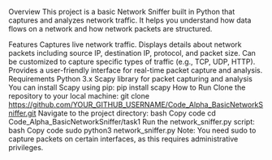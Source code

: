 Overview
This project is a basic Network Sniffer built in Python that captures and analyzes network traffic. It helps you understand how data flows on a network and how network packets are structured.

Features
Captures live network traffic.
Displays details about network packets including source IP, destination IP, protocol, and packet size.
Can be customized to capture specific types of traffic (e.g., TCP, UDP, HTTP).
Provides a user-friendly interface for real-time packet capture and analysis.
Requirements
Python 3.x
Scapy library for packet capturing and analysis
You can install Scapy using pip:
pip install scapy
How to Run
Clone the repository to your local machine:
git clone https://github.com/YOUR_GITHUB_USERNAME/Code_Alpha_BasicNetworkSniffer.git
Navigate to the project directory:
bash
Copy code
cd Code_Alpha_BasicNetworkSniffer/task1
Run the network_sniffer.py script:
bash
Copy code
sudo python3 network_sniffer.py
Note: You need sudo to capture packets on certain interfaces, as this requires administrative privileges.
